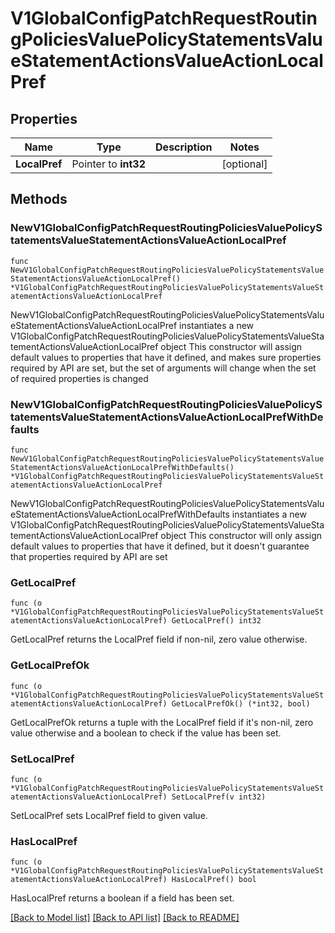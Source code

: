 # V1GlobalConfigPatchRequestRoutingPoliciesValuePolicyStatementsValueStatementActionsValueActionLocalPref

## Properties

Name | Type | Description | Notes
------------ | ------------- | ------------- | -------------
**LocalPref** | Pointer to **int32** |  | [optional] 

## Methods

### NewV1GlobalConfigPatchRequestRoutingPoliciesValuePolicyStatementsValueStatementActionsValueActionLocalPref

`func NewV1GlobalConfigPatchRequestRoutingPoliciesValuePolicyStatementsValueStatementActionsValueActionLocalPref() *V1GlobalConfigPatchRequestRoutingPoliciesValuePolicyStatementsValueStatementActionsValueActionLocalPref`

NewV1GlobalConfigPatchRequestRoutingPoliciesValuePolicyStatementsValueStatementActionsValueActionLocalPref instantiates a new V1GlobalConfigPatchRequestRoutingPoliciesValuePolicyStatementsValueStatementActionsValueActionLocalPref object
This constructor will assign default values to properties that have it defined,
and makes sure properties required by API are set, but the set of arguments
will change when the set of required properties is changed

### NewV1GlobalConfigPatchRequestRoutingPoliciesValuePolicyStatementsValueStatementActionsValueActionLocalPrefWithDefaults

`func NewV1GlobalConfigPatchRequestRoutingPoliciesValuePolicyStatementsValueStatementActionsValueActionLocalPrefWithDefaults() *V1GlobalConfigPatchRequestRoutingPoliciesValuePolicyStatementsValueStatementActionsValueActionLocalPref`

NewV1GlobalConfigPatchRequestRoutingPoliciesValuePolicyStatementsValueStatementActionsValueActionLocalPrefWithDefaults instantiates a new V1GlobalConfigPatchRequestRoutingPoliciesValuePolicyStatementsValueStatementActionsValueActionLocalPref object
This constructor will only assign default values to properties that have it defined,
but it doesn't guarantee that properties required by API are set

### GetLocalPref

`func (o *V1GlobalConfigPatchRequestRoutingPoliciesValuePolicyStatementsValueStatementActionsValueActionLocalPref) GetLocalPref() int32`

GetLocalPref returns the LocalPref field if non-nil, zero value otherwise.

### GetLocalPrefOk

`func (o *V1GlobalConfigPatchRequestRoutingPoliciesValuePolicyStatementsValueStatementActionsValueActionLocalPref) GetLocalPrefOk() (*int32, bool)`

GetLocalPrefOk returns a tuple with the LocalPref field if it's non-nil, zero value otherwise
and a boolean to check if the value has been set.

### SetLocalPref

`func (o *V1GlobalConfigPatchRequestRoutingPoliciesValuePolicyStatementsValueStatementActionsValueActionLocalPref) SetLocalPref(v int32)`

SetLocalPref sets LocalPref field to given value.

### HasLocalPref

`func (o *V1GlobalConfigPatchRequestRoutingPoliciesValuePolicyStatementsValueStatementActionsValueActionLocalPref) HasLocalPref() bool`

HasLocalPref returns a boolean if a field has been set.


[[Back to Model list]](../README.md#documentation-for-models) [[Back to API list]](../README.md#documentation-for-api-endpoints) [[Back to README]](../README.md)


